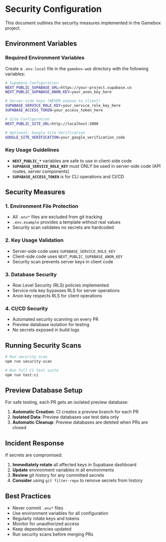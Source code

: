 # Security Configuration

This document outlines the security measures implemented in the Gamebox project.

## Environment Variables

### Required Environment Variables

Create a `.env.local` file in the `gamebox-web` directory with the following variables:

```bash
# Supabase Configuration
NEXT_PUBLIC_SUPABASE_URL=https://your-project.supabase.co
NEXT_PUBLIC_SUPABASE_ANON_KEY=your_anon_key_here

# Server-side keys (NEVER expose to client)
SUPABASE_SERVICE_ROLE_KEY=your_service_role_key_here
SUPABASE_ACCESS_TOKEN=your_access_token_here

# Site Configuration
NEXT_PUBLIC_SITE_URL=http://localhost:3000

# Optional: Google Site Verification
GOOGLE_SITE_VERIFICATION=your_google_verification_code
```

### Key Usage Guidelines

- **`NEXT_PUBLIC_*`** variables are safe to use in client-side code
- **`SUPABASE_SERVICE_ROLE_KEY`** must ONLY be used in server-side code (API routes, server components)
- **`SUPABASE_ACCESS_TOKEN`** is for CLI operations and CI/CD

## Security Measures

### 1. Environment File Protection
- All `.env*` files are excluded from git tracking
- `.env.example` provides a template without real values
- Security scan validates no secrets are hardcoded

### 2. Key Usage Validation
- Server-side code uses `SUPABASE_SERVICE_ROLE_KEY`
- Client-side code uses `NEXT_PUBLIC_SUPABASE_ANON_KEY`
- Security scan prevents server keys in client code

### 3. Database Security
- Row Level Security (RLS) policies implemented
- Service role key bypasses RLS for server operations
- Anon key respects RLS for client operations

### 4. CI/CD Security
- Automated security scanning on every PR
- Preview database isolation for testing
- No secrets exposed in build logs

## Running Security Scans

```bash
# Run security scan
npm run security-scan

# Run full CI test suite
npm run test:ci
```

## Preview Database Setup

For safe testing, each PR gets an isolated preview database:

1. **Automatic Creation**: CI creates a preview branch for each PR
2. **Isolated Data**: Preview databases use test data only
3. **Automatic Cleanup**: Preview databases are deleted when PRs are closed

## Incident Response

If secrets are compromised:

1. **Immediately rotate** all affected keys in Supabase dashboard
2. **Update** environment variables in all environments
3. **Review** git history for any committed secrets
4. **Consider** using `git filter-repo` to remove secrets from history

## Best Practices

- Never commit `.env*` files
- Use environment variables for all configuration
- Regularly rotate keys and tokens
- Monitor for unauthorized access
- Keep dependencies updated
- Run security scans before merging PRs

